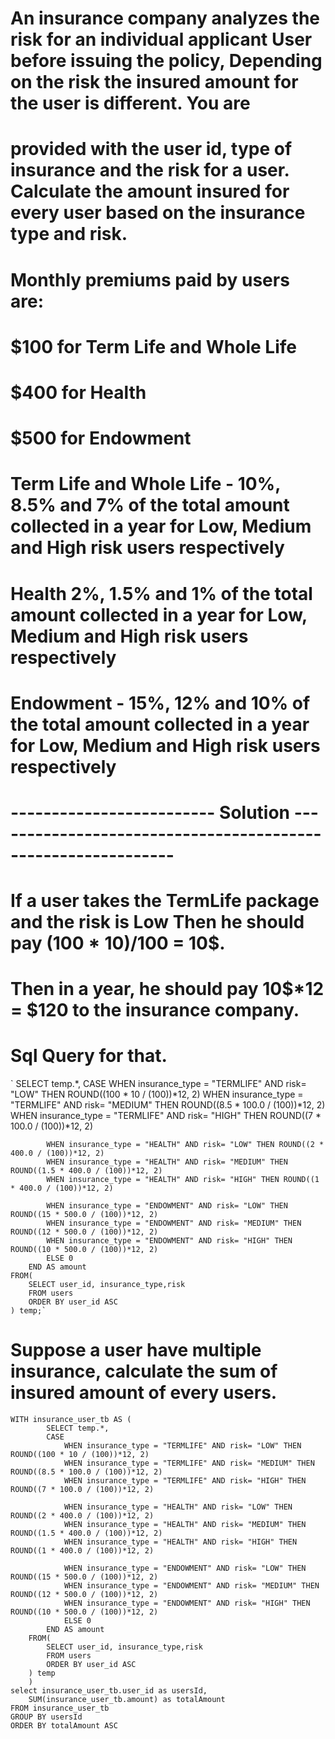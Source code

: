 # An insurance company analyzes the risk for an  individual applicant User before issuing the policy, Depending  on the risk the insured amount  for the user is different. You are
# provided with the user id, type of insurance and the risk for a user. Calculate the amount insured for every user based on the insurance type and risk.
# Monthly premiums paid by users are:
#  $100 for Term Life and Whole Life
#  $400 for Health
#  $500 for Endowment

# Term Life and Whole Life -  10%, 8.5% and 7% of the total amount collected in a year  for Low, Medium and High risk users respectively
# Health   2%, 1.5% and 1% of the total amount collected in a year for Low, Medium and High risk users respectively
# Endowment - 15%, 12% and 10% of the total amount collected in a year for Low, Medium and High risk users respectively

# ------------------------- Solution -------------------------------------------------------------

# If a user takes the TermLife package and the risk is Low Then he should pay ($100*10)/$100 = 10$.
# Then in a year, he should pay 10$*12 = $120 to the insurance company.

# Sql Query for that.

`    SELECT temp.*,
        CASE
            WHEN insurance_type = "TERMLIFE" AND risk= "LOW" THEN ROUND((100 * 10 / (100))*12, 2)
            WHEN insurance_type = "TERMLIFE" AND risk= "MEDIUM" THEN ROUND((8.5 * 100.0 / (100))*12, 2)
            WHEN insurance_type = "TERMLIFE" AND risk= "HIGH" THEN ROUND((7 * 100.0 / (100))*12, 2)

            WHEN insurance_type = "HEALTH" AND risk= "LOW" THEN ROUND((2 * 400.0 / (100))*12, 2)
            WHEN insurance_type = "HEALTH" AND risk= "MEDIUM" THEN ROUND((1.5 * 400.0 / (100))*12, 2)
            WHEN insurance_type = "HEALTH" AND risk= "HIGH" THEN ROUND((1 * 400.0 / (100))*12, 2)

            WHEN insurance_type = "ENDOWMENT" AND risk= "LOW" THEN ROUND((15 * 500.0 / (100))*12, 2)
            WHEN insurance_type = "ENDOWMENT" AND risk= "MEDIUM" THEN ROUND((12 * 500.0 / (100))*12, 2)
            WHEN insurance_type = "ENDOWMENT" AND risk= "HIGH" THEN ROUND((10 * 500.0 / (100))*12, 2)
            ELSE 0
        END AS amount
    FROM(
        SELECT user_id, insurance_type,risk
        FROM users
        ORDER BY user_id ASC
    ) temp;`

# Suppose a user have multiple insurance, calculate the sum of insured amount of every users.

    WITH insurance_user_tb AS (
            SELECT temp.*,
            CASE
                WHEN insurance_type = "TERMLIFE" AND risk= "LOW" THEN ROUND((100 * 10 / (100))*12, 2)
                WHEN insurance_type = "TERMLIFE" AND risk= "MEDIUM" THEN ROUND((8.5 * 100.0 / (100))*12, 2)
                WHEN insurance_type = "TERMLIFE" AND risk= "HIGH" THEN ROUND((7 * 100.0 / (100))*12, 2)

                WHEN insurance_type = "HEALTH" AND risk= "LOW" THEN ROUND((2 * 400.0 / (100))*12, 2)
                WHEN insurance_type = "HEALTH" AND risk= "MEDIUM" THEN ROUND((1.5 * 400.0 / (100))*12, 2)
                WHEN insurance_type = "HEALTH" AND risk= "HIGH" THEN ROUND((1 * 400.0 / (100))*12, 2)

                WHEN insurance_type = "ENDOWMENT" AND risk= "LOW" THEN ROUND((15 * 500.0 / (100))*12, 2)
                WHEN insurance_type = "ENDOWMENT" AND risk= "MEDIUM" THEN ROUND((12 * 500.0 / (100))*12, 2)
                WHEN insurance_type = "ENDOWMENT" AND risk= "HIGH" THEN ROUND((10 * 500.0 / (100))*12, 2)
                ELSE 0
            END AS amount
        FROM(
            SELECT user_id, insurance_type,risk
            FROM users
            ORDER BY user_id ASC
        ) temp
        )
    select insurance_user_tb.user_id as usersId,
        SUM(insurance_user_tb.amount) as totalAmount
    FROM insurance_user_tb
    GROUP BY usersId
    ORDER BY totalAmount ASC